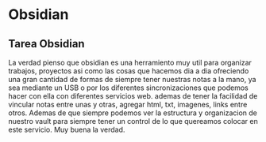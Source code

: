 # Obsidian
## Tarea Obsidian
La verdad pienso que obsidian es una herramiento muy util para organizar trabajos, proyectos asi como las cosas que hacemos dia a dia ofreciendo una gran cantidad de formas de siempre tener nuestras notas a la mano, ya sea mediante un USB o por los diferentes sincronizaciones que podemos hacer con ella con diferentes servicios web. ademas de tener la facilidad de vincular notas entre unas y otras, agregar html, txt, imagenes, links entre otros.
Ademas de que siempre podemos ver la estructura y organizacion de nuestro vault para siempre tener un control de lo que quereamos colocar en este servicio.
Muy buena la verdad.
